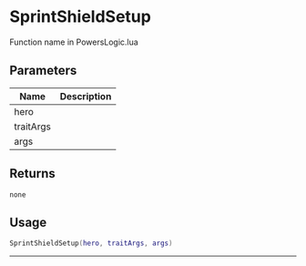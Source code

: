 # SprintShieldSetup

Function name in PowersLogic.lua

## Parameters

| Name      | Description |
| --------- | ----------- |
| hero      |             |
| traitArgs |             |
| args      |             |

## Returns

`none`

## Usage

```lua
SprintShieldSetup(hero, traitArgs, args)
```

---
